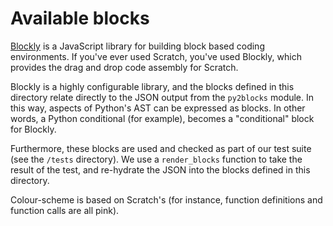 # Available blocks

[Blockly](https://developers.google.com/blockly) is a JavaScript library for
building block based coding environments. If you've ever used Scratch, you've
used Blockly, which provides the drag and drop code assembly for Scratch.

Blockly is a highly configurable library, and the blocks defined in this
directory relate directly to the JSON output from the `py2blocks` module. In
this way, aspects of Python's AST can be expressed as blocks. In other words,
a Python conditional (for example), becomes a "conditional" block for
Blockly.

Furthermore, these blocks are used and checked as part of our test suite (see
the `/tests` directory). We use a `render_blocks` function to take the result
of the test, and re-hydrate the JSON into the blocks defined in this directory.

Colour-scheme is based on Scratch's (for instance, function definitions and
function calls are all pink).